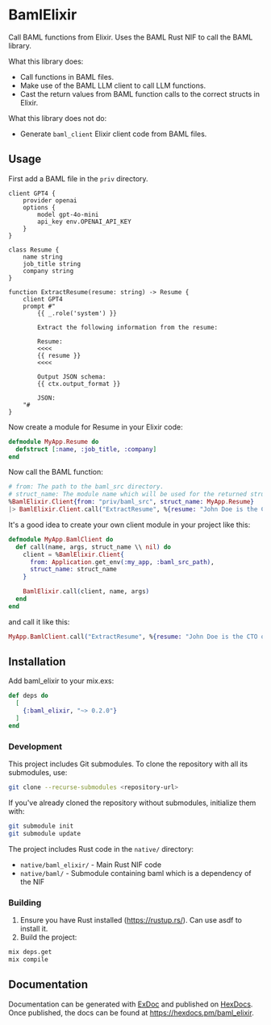 # BamlElixir

Call BAML functions from Elixir.
Uses the BAML Rust NIF to call the BAML library.

What this library does:

- Call functions in BAML files.
- Make use of the BAML LLM client to call LLM functions.
- Cast the return values from BAML function calls to the correct structs in Elixir.

What this library does not do:

- Generate `baml_client` Elixir client code from BAML files.

## Usage

First add a BAML file in the `priv` directory.

```baml
client GPT4 {
    provider openai
    options {
        model gpt-4o-mini
        api_key env.OPENAI_API_KEY
    }
}

class Resume {
    name string
    job_title string
    company string
}

function ExtractResume(resume: string) -> Resume {
    client GPT4
    prompt #"
        {{ _.role('system') }}

        Extract the following information from the resume:

        Resume:
        <<<<
        {{ resume }}
        <<<<

        Output JSON schema:
        {{ ctx.output_format }}

        JSON:
    "#
}
```

Now create a module for Resume in your Elixir code:

```elixir
defmodule MyApp.Resume do
  defstruct [:name, :job_title, :company]
end
```

Now call the BAML function:

```elixir
# from: The path to the baml_src directory.
# struct_name: The module name which will be used for the returned struct.
%BamlElixir.Client{from: "priv/baml_src", struct_name: MyApp.Resume}
|> BamlElixir.Client.call("ExtractResume", %{resume: "John Doe is the CTO of Acme Inc."})
```

It's a good idea to create your own client module in your project like this:

```elixir
defmodule MyApp.BamlClient do
  def call(name, args, struct_name \\ nil) do
    client = %BamlElixir.Client{
      from: Application.get_env(:my_app, :baml_src_path),
      struct_name: struct_name
    }

    BamlElixir.call(client, name, args)
  end
end
```

and call it like this:

```elixir
MyApp.BamlClient.call("ExtractResume", %{resume: "John Doe is the CTO of Acme Inc."}, MyApp.Resume)
```

## Installation

Add baml_elixir to your mix.exs:

```elixir
def deps do
  [
    {:baml_elixir, "~> 0.2.0"}
  ]
end
```

### Development

This project includes Git submodules. To clone the repository with all its submodules, use:

```bash
git clone --recurse-submodules <repository-url>
```

If you've already cloned the repository without submodules, initialize them with:

```bash
git submodule init
git submodule update
```

The project includes Rust code in the `native/` directory:

- `native/baml_elixir/` - Main Rust NIF code
- `native/baml/` - Submodule containing baml which is a dependency of the NIF

### Building

1. Ensure you have Rust installed (https://rustup.rs/). Can use asdf to install it.
2. Build the project:

```bash
mix deps.get
mix compile
```

## Documentation

Documentation can be generated with [ExDoc](https://github.com/elixir-lang/ex_doc)
and published on [HexDocs](https://hexdocs.pm). Once published, the docs can
be found at <https://hexdocs.pm/baml_elixir>.

